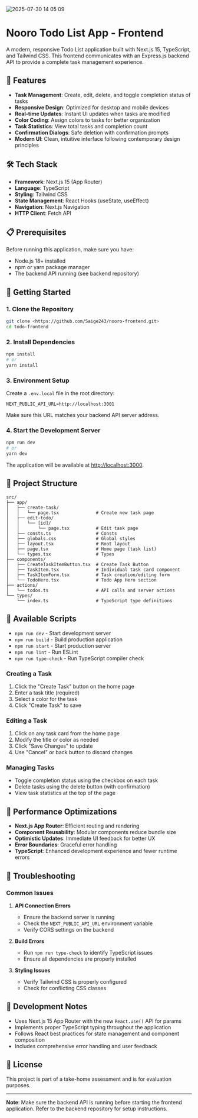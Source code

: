 
![2025-07-30 14 05 09](https://github.com/user-attachments/assets/dbee4465-52d4-434f-b672-00f22886fba9)
# Nooro Todo List App - Frontend

A modern, responsive Todo List application built with Next.js 15, TypeScript, and Tailwind CSS. This frontend communicates with an Express.js backend API to provide a complete task management experience.

## 🚀 Features

- **Task Management**: Create, edit, delete, and toggle completion status of tasks
- **Responsive Design**: Optimized for desktop and mobile devices
- **Real-time Updates**: Instant UI updates when tasks are modified
- **Color Coding**: Assign colors to tasks for better organization
- **Task Statistics**: View total tasks and completion count
- **Confirmation Dialogs**: Safe deletion with confirmation prompts
- **Modern UI**: Clean, intuitive interface following contemporary design principles

## 🛠️ Tech Stack

- **Framework**: Next.js 15 (App Router)
- **Language**: TypeScript
- **Styling**: Tailwind CSS
- **State Management**: React Hooks (useState, useEffect)
- **Navigation**: Next.js Navigation
- **HTTP Client**: Fetch API

## 📋 Prerequisites

Before running this application, make sure you have:

- Node.js 18+ installed
- npm or yarn package manager
- The backend API running (see backend repository)

## 🚀 Getting Started

### 1. Clone the Repository

```bash
git clone <https://github.com/Saige243/nooro-frontend.git>
cd todo-frontend
```

### 2. Install Dependencies

```bash
npm install
# or
yarn install
```

### 3. Environment Setup

Create a `.env.local` file in the root directory:

```env
NEXT_PUBLIC_API_URL=http://localhost:3001
```

Make sure this URL matches your backend API server address.

### 4. Start the Development Server

```bash
npm run dev
# or
yarn dev
```

The application will be available at [http://localhost:3000](http://localhost:3000).

## 📁 Project Structure

```
src/
├── app/
│   ├── create-task/
│   │   └── page.tsx              # Create new task page
│   ├── edit-todo/
│   │   └── [id]/
│   │       └── page.tsx          # Edit task page
│   ├── consts.ts                 # Consts
│   ├── globals.css               # Global styles
│   ├── layout.tsx                # Root layout
│   ├── page.tsx                  # Home page (task list)
│   └── types.tsx                 # Types
├── components/
│   ├── CreateTaskItemButton.tsx  # Create Task Button
│   ├── TaskItem.tsx              # Individual task card component
│   ├── TaskItemForm.tsx          # Task creation/editing form
│   └── TodoHero.tsx              # Todo App Hero section
├── actions/
│   └── todos.ts                  # API calls and server actions
└── types/
    └── index.ts                  # TypeScript type definitions
```

## 🔧 Available Scripts

- `npm run dev` - Start development server
- `npm run build` - Build production application
- `npm run start` - Start production server
- `npm run lint` - Run ESLint
- `npm run type-check` - Run TypeScript compiler check

### Creating a Task

1. Click the "Create Task" button on the home page
2. Enter a task title (required)
3. Select a color for the task
4. Click "Create Task" to save

### Editing a Task

1. Click on any task card from the home page
2. Modify the title or color as needed
3. Click "Save Changes" to update
4. Use "Cancel" or back button to discard changes

### Managing Tasks

- Toggle completion status using the checkbox on each task
- Delete tasks using the delete button (with confirmation)
- View task statistics at the top of the page

## 🎯 Performance Optimizations

- **Next.js App Router**: Efficient routing and rendering
- **Component Reusability**: Modular components reduce bundle size
- **Optimistic Updates**: Immediate UI feedback for better UX
- **Error Boundaries**: Graceful error handling
- **TypeScript**: Enhanced development experience and fewer runtime errors

## 🐛 Troubleshooting

### Common Issues

1. **API Connection Errors**

   - Ensure the backend server is running
   - Check the `NEXT_PUBLIC_API_URL` environment variable
   - Verify CORS settings on the backend

2. **Build Errors**

   - Run `npm run type-check` to identify TypeScript issues
   - Ensure all dependencies are properly installed

3. **Styling Issues**
   - Verify Tailwind CSS is properly configured
   - Check for conflicting CSS classes

## 📝 Development Notes

- Uses Next.js 15 App Router with the new `React.use()` API for params
- Implements proper TypeScript typing throughout the application
- Follows React best practices for state management and component composition
- Includes comprehensive error handling and user feedback

## 📄 License

This project is part of a take-home assessment and is for evaluation purposes.

---

**Note**: Make sure the backend API is running before starting the frontend application. Refer to the backend repository for setup instructions.
